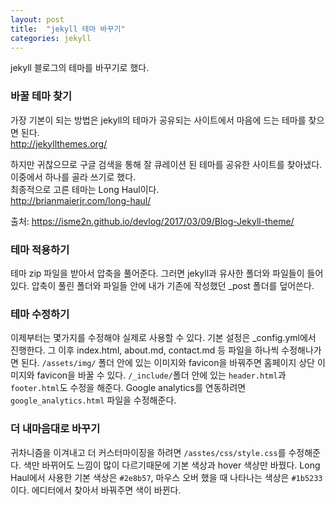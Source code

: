 ```yaml
---
layout: post
title:  "jekyll 테마 바꾸기"
categories: jekyll
---
```


jekyll 블로그의 테마를 바꾸기로 했다.

### 바꿀 테마 찾기

가장 기본이 되는 방법은 jekyll의 테마가 공유되는 사이트에서 마음에 드는 테마를 찾으면 된다.<br>
<http://jekyllthemes.org/>

하지만 귀찮으므로 구글 검색을 통해 잘 큐레이션 된 테마를 공유한 사이트를 찾아냈다. 이중에서 하나를 골라 쓰기로 했다.<br>
최종적으로 고른 테마는 Long Haul이다.<br>
<http://brianmaierjr.com/long-haul/>

출처: <https://isme2n.github.io/devlog/2017/03/09/Blog-Jekyll-theme/>

### 테마 적용하기

테마 zip 파일을 받아서 압축을 풀어준다. 그러면 jekyll과 유사한 폴더와 파일들이 들어있다. 압축이 풀린 폴더와 파일들 안에 내가 기존에 작성했던 _post 폴더를 덮어쓴다.

### 테마 수정하기

이제부터는 몇가지를 수정해야 실제로 사용할 수 있다. 기본 설정은 _config.yml에서 진행한다. 그 이후 index.html, about.md, contact.md 등 파일을 하나씩 수정해나가면 된다. `/assets/img/` 폴더 안에 있는 이미지와 favicon을 바꿔주면 홈페이지 상단 이미지와 favicon을 바꿀 수 있다. `/_include/`폴더 안에 있는 `header.html`과 `footer.html`도 수정을 해준다. Google analytics를 연동하려면 `google_analytics.html` 파일을 수정해준다.

### 더 내마음대로 바꾸기

귀차니즘을 이겨내고 더 커스터마이징을 하려면 `/asstes/css/style.css`를 수정해준다. 색만 바뀌어도 느낌이 많이 다르기때문에 기본 색상과 hover 색상만 바꿨다. Long Haul에서 사용한 기본 색상은 `#2e8b57`, 마우스 오버 했을 때 나타나는 색상은 `#1b5233`이다. 에디터에서 찾아서 바꿔주면 색이 바뀐다.
